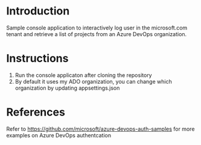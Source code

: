 # Introduction
Sample console application to interactively log user in the microsoft.com tenant and retrieve a list
of projects from an Azure DevOps organization.

# Instructions
1. Run the console applicaton after cloning the repository
2. By default it uses my ADO organization, you can change which organization by updating appsettings.json

# References
Refer to https://github.com/microsoft/azure-devops-auth-samples for more examples on Azure DevOps authentcation